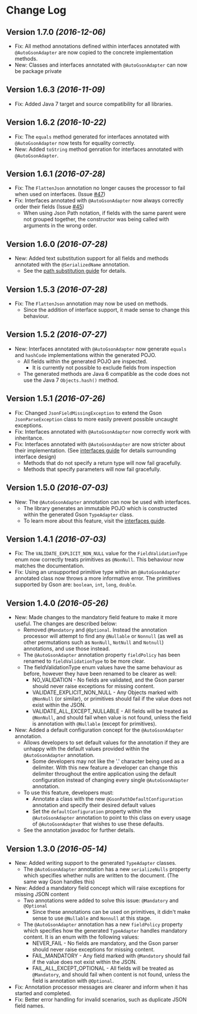 Change Log
==========

Version 1.7.0 *(2016-12-06)*
----------------------------

* Fix: All method annotations defined within interfaces annotated with `@AutoGsonAdapter` are now copied to the concrete implementation methods.
* New: Classes and interfaces annotated with `@AutoGsonAdapter` can now be package private

Version 1.6.3 *(2016-11-09)*
----------------------------

* Fix: Added Java 7 target and source compatibility for all libraries.

Version 1.6.2 *(2016-10-22)*
----------------------------

* Fix: The `equals` method generated for interfaces annotated with `@AutoGsonAdapter` now tests for equality correctly.
* New: Added `toString` method genration for interfaces annotated with `@AutoGsonAdapter`.

Version 1.6.1 *(2016-07-28)*
----------------------------

* Fix: The `FlattenJson` annotation no longer causes the processor to fail when used on interfaces. (Issue [#47](../../issues/47))
* Fix: Interfaces annotated with `@AutoGsonAdapter` now always correctly order their fields (Issue [#45](../../issues/45))
     * When using Json Path notation, if fields with the same parent were not grouped together, the constructor was being called with arguments in the wrong order.

Version 1.6.0 *(2016-07-28)*
----------------------------

* New: Added text substitution support for all fields and methods annotated with the `@SerializedName` annotation.
     * See the [path substitution guide](guides/path_substitution.md) for details.

Version 1.5.3 *(2016-07-28)*
----------------------------

* Fix: The `FlattenJson` annotation may now be used on methods.
     * Since the addition of interface support, it made sense to change this behaviour.

Version 1.5.2 *(2016-07-27)*
----------------------------

* New: Interfaces annotated with `@AutoGsonAdapter` now generate `equals` and `hashCode` implementations within the generated POJO.
     * All fields within the generated POJO are inspected.
          * It is currently not possible to exclude fields from inspection
     * The generated methods are Java 6 compatible as the code does not use the Java 7 `Objects.hash()` method.

Version 1.5.1 *(2016-07-26)*
----------------------------

* Fix: Changed `JsonFieldMissingException` to extend the Gson `JsonParseException` class to more easily prevent possible uncaught exceptions.
* Fix: Interfaces annotated with `@AutoGsonAdapter` now correctly work with inheritance.
* Fix: Interfaces annotated with `@AutoGsonAdapter` are now stricter about their implementation. (See [interfaces guide](guides/interfaces.md) for details surrounding interface design)
     * Methods that do not specify a return type will now fail gracefully.
     * Methods that specify parameters will now fail gracefully.

Version 1.5.0 *(2016-07-03)*
----------------------------

* New: The `@AutoGsonAdapter` annotation can now be used with interfaces.
     * The library generates an immutable POJO which is constructed within the generated Gson `TypeAdapter` class.
     * To learn more about this feature, visit the [interfaces guide](guides/interfaces.md).

Version 1.4.1 *(2016-07-03)*
----------------------------

* Fix: The `VALIDATE_EXPLICIT_NON_NULL` value for the `FieldValidationType` enum now correctly treats primitives as `@NonNull`. This behaviour now matches the documentation.
* Fix: Using an unsupported primitive type within an `@AutoGsonAdapter` annotated class now throws a more informative error. The primitives supported by Gson are: `boolean`, `int`, `long`, `double`.

Version 1.4.0 *(2016-05-26)*
----------------------------

 * New: Made changes to the mandatory field feature to make it more useful. The changes are described below:
     * Removed `@Mandatory` and `@Optional`. Instead the annotation processor will attempt to find any `@Nullable` or `Nonnull` (as well as other permutations such as `NonNull`, `NotNull` and `Notnull`) annotations, and use those instead.
     * The `@AutoGsonAdapter` annotation property `fieldPolicy` has been renamed to `fieldValidationType` to be more clear.
     * The fieldValidationType enum values have the same behaviour as before, however they have been renamed to be clearer as well:
        * NO_VALIDATION - No fields are validated, and the Gson parser should never raise exceptions for missing content.
        * VALIDATE_EXPLICIT_NON_NULL - Any Objects marked with `@NonNull` (or similar), or primitives should fail if the value does not exist within the JSON.
        * VALIDATE_ALL_EXCEPT_NULLABLE - All fields will be treated as `@NonNull`, and should fail when value is not found, unless the field is annotation with `@Nullable` (except for primitives).
 * New: Added a default configuration concept for the `@AutoGsonAdapter` annotation.
     * Allows developers to set default values for the annotation if they are unhappy with the default values provided within the `@AutoGsonAdapter` annotation.
        * Some developers may not like the '.' character being used as a delimiter. With this new feature a developer can change this delimiter throughout the entire application using the default configuration instead of changing every single `@AutoGsonAdapter` annotation.
     * To use this feature, developers must:
        * Annotate a class with the new `@GsonPathDefaultConfiguration` annotation and specify their desired default values
        * Set the `defaultConfiguration` property within the `@AutoGsonAdapter` annotation to point to this class on every usage of `@AutoGsonAdapter` that wishes to use these defaults.
     * See the annotation javadoc for further details.

Version 1.3.0 *(2016-05-14)*
----------------------------

 * New: Added writing support to the generated `TypeAdapter` classes.
    * The `@AutoGsonAdapter` annotation has a new `serializeNulls` property which specifies whether nulls are written to the document. (The same way Gson handles this)
 * New: Added a mandatory field concept which will raise exceptions for missing JSON content
    * Two annotations were added to solve this issue: `@Mandatory` and `@Optional`
        * Since these annotations can be used on primitives, it didn't make sense to use `@Nullable` and `Nonnull` at this stage.
    * The `@AutoGsonAdapter` annotation has a new `fieldPolicy` property which specifies how the generated `TypeAdapter` handles mandatory content. It is an enum with the following values:
        * NEVER_FAIL - No fields are mandatory, and the Gson parser should never raise exceptions for missing content.
        * FAIL_MANDATORY - Any field marked with `@Mandatory` should fail if the value does not exist within the JSON.
        * FAIL_ALL_EXCEPT_OPTIONAL - All fields will be treated as `@Mandatory`, and should fail when content is not found, unless the field is annotation with `@Optional`.
 * Fix: Annotation processor messages are clearer and inform when it has started and completed.
 * Fix: Better error handling for invalid scenarios, such as duplicate JSON field names.
 
